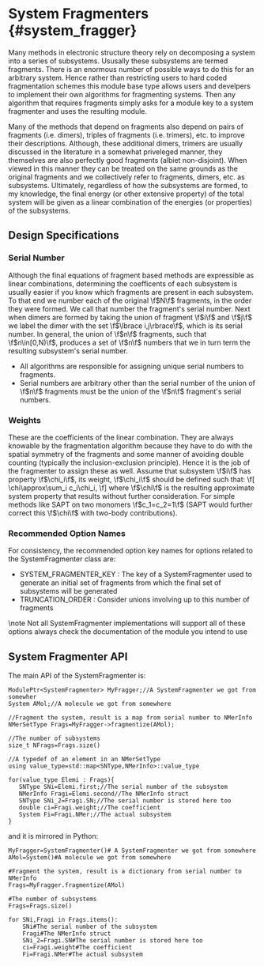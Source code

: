 System Fragmenters                                             {#system_fragger}
==================

Many methods in electronic structure theory rely on decomposing a system into a
series of subsystems.  Ususally these subsystems are termed fragments.  There is
an enormous number of possible ways to do this for an arbitrary system.  Hence
rather than restricting users to hard coded fragmentation schemes this module
base type allows users and develpers to implement their own algorithms for
fragmenting systems.  Then any algorithm that requires fragments simply asks
for a module key to a system fragmenter and uses the resulting module.

Many of the methods that depend on fragments also depend on pairs of fragments
(i.e. dimers), triples of fragments (i.e. trimers), etc. to improve their
descriptions.  Although, these additional dimers, trimers are usually discussed
in the literature in a somewhat priveleged manner, they themselves are also
perfectly good fragments (albiet non-disjoint).  When viewed in this manner
they can be treated on the same grounds as the original fragments and we
collectively refer to fragments, dimers, etc. as subsystems.  Ultimately, 
regardless of how the subsystems are formed, to my knowledge, the final energy 
(or other extensive property) of the total system will be given as a linear 
combination of the energies (or properties) of the subsystems.

## Design Specifications

### Serial Number

Although the final equations of fragment based methods are expressible as linear
combinations, determining the coefficents of each subsystem is usually easier if
you know which fragments are present in each subsystem.  To that end we number
each of the original \f$N\f$ fragments, in the order they were formed.  We call
that number the fragment's serial number.  Next when dimers are formed by taking
the union of fragment \f$i\f$ and \f$j\f$ we label the dimer with the set
\f$\lbrace i,j\rbrace\f$, which is its serial number.  In general, the union of
\f$n\f$ fragments, such that \f$n\in[0,N)\f$, produces a set of \f$n\f$ numbers
that we in turn term the resulting subsystem's serial number.  

- All algorithms are responsible for assigning unique serial numbers to 
  fragments.  
- Serial numbers are arbitrary other than the serial number of the union of 
  \f$n\f$ fragments must be the union of the \f$n\f$ fragment's serial numbers.

### Weights

These are the coefficients of the linear combination.  They are always knowable
by the fragmentation algorithm because they have to do with the spatial symmetry
of the fragments and some manner of avoiding double counting (typically the
inclusion-exclusion principle).  Hence it is the job of the fragmenter to assign
these as well.  Assume that subsystem \f$i\f$ has property \f$\chi_i\f$, its
weight, \f$\chi_i\f$ should be defined such that:
\f[
   \chi\approx\sum_i c_i\chi_i,
\f]
where \f$\chi\f$ is the resulting approximate system property that results
without further consideration.  For simple methods like SAPT on two monomers 
\f$c_1=c_2=1\f$ (SAPT would further correct this \f$\chi\f$ with two-body
contributions).

### Recommended Option Names

For consistency, the recommended option key names for options related to the
SystemFragmenter class are:

- SYSTEM_FRAGMENTER_KEY : The key of a SystemFragmenter used to generate an
  initial set of fragments from which the final set of subsystems will be
  generated
- TRUNCATION_ORDER : Consider unions involving up to this number of fragments


\note Not all SystemFragmenter implementations will support all of these options
always check the documentation of the module you intend to use


## System Fragmenter API

The main API of the SystemFragmenter is:
~~~{.cpp}
ModulePtr<SystemFragmenter> MyFragger;//A SystemFragmenter we got from somewher
System AMol;//A molecule we got from somewhere

//Fragment the system, result is a map from serial number to NMerInfo
NMerSetType Frags=MyFragger->fragmentize(AMol);

//The number of subsystems
size_t NFrags=Frags.size()

//A typedef of an element in an NMerSetType
using value_type=std::map<SNType,NMerInfo>::value_type

for(value_type Elemi : Frags){
   SNType SNi=Elemi.first;//The serial number of the subsystem
   NMerInfo Fragi=Elemi.second//The NMerInfo struct
   SNType SNi_2=Fragi.SN;//The serial number is stored here too
   double ci=Fragi.weight;//The coefficient
   System Fi=Fragi.NMer;//The actual subsystem
}
~~~

and it is mirrored in Python:

~~~{.py}
MyFragger=SystemFragmenter()# A SystemFragmenter we got from somewhere
AMol=System()#A molecule we got from somewhere

#Fragment the system, result is a dictionary from serial number to NMerInfo
Frags=MyFragger.fragmentize(AMol)

#The number of subsystems
Frags=Frags.size()

for SNi,Fragi in Frags.items():
    SNi#The serial number of the subsystem
    Fragi#The NMerInfo struct
    SNi_2=Fragi.SN#The serial number is stored here too
    ci=Fragi.weight#The coefficient
    Fi=Fragi.NMer#The actual subsystem
~~~


